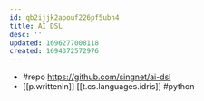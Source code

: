 ```yaml
---
id: qb2ijjk2apouf226pf5ubh4
title: AI DSL
desc: ''
updated: 1696277008118
created: 1694372572976
---
```


- #repo https://github.com/singnet/ai-dsl
- [[p.writtenIn]] [[t.cs.languages.idris]] #python